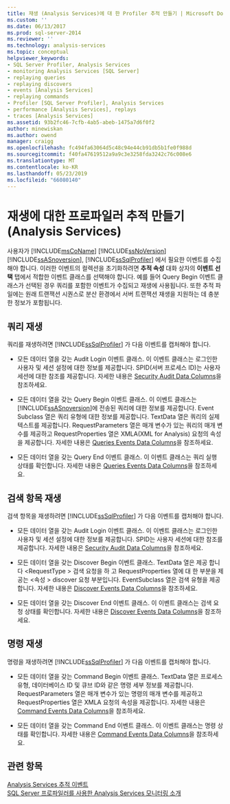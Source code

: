 ```yaml
---
title: 재생 (Analysis Services)에 대 한 Profiler 추적 만들기 | Microsoft Docs
ms.custom: ''
ms.date: 06/13/2017
ms.prod: sql-server-2014
ms.reviewer: ''
ms.technology: analysis-services
ms.topic: conceptual
helpviewer_keywords:
- SQL Server Profiler, Analysis Services
- monitoring Analysis Services [SQL Server]
- replaying queries
- replaying discovers
- events [Analysis Services]
- replaying commands
- Profiler [SQL Server Profiler], Analysis Services
- performance [Analysis Services], replays
- traces [Analysis Services]
ms.assetid: 93b2fc46-7cfb-4ab5-abeb-1475a7d6f0f2
author: minewiskan
ms.author: owend
manager: craigg
ms.openlocfilehash: fc494fa63064d5c48c94e44cb91db5b1fe0f988d
ms.sourcegitcommit: f40fa47619512a9a9c3e3258fda3242c76c008e6
ms.translationtype: MT
ms.contentlocale: ko-KR
ms.lasthandoff: 05/23/2019
ms.locfileid: "66080140"
---
```

# <a name="create-profiler-traces-for-replay-analysis-services"></a>재생에 대한 프로파일러 추적 만들기(Analysis Services)
  사용자가 [!INCLUDE[msCoName](../../includes/msconame-md.md)] [!INCLUDE[ssNoVersion](../../includes/ssnoversion-md.md)] [!INCLUDE[ssASnoversion](../../includes/ssasnoversion-md.md)], [!INCLUDE[ssSqlProfiler](../../includes/sssqlprofiler-md.md)] 에서 필요한 이벤트를 수집해야 합니다. 이러한 이벤트의 컬렉션을 초기화하려면 **추적 속성** 대화 상자의 **이벤트 선택** 탭에서 적합한 이벤트 클래스를 선택해야 합니다. 예를 들어 Query Begin 이벤트 클래스가 선택된 경우 쿼리를 포함한 이벤트가 수집되고 재생에 사용됩니다. 또한 추적 파일에는 원래 트랜잭션 시퀀스로 분산 환경에서 서버 트랜잭션 재생을 지원하는 데 충분한 정보가 포함됩니다.  
  
## <a name="replay-for-queries"></a>쿼리 재생  
 쿼리를 재생하려면 [!INCLUDE[ssSqlProfiler](../../includes/sssqlprofiler-md.md)] 가 다음 이벤트를 캡처해야 합니다.  
  
-   모든 데이터 열을 갖는 Audit Login 이벤트 클래스. 이 이벤트 클래스는 로그인한 사용자 및 세션 설정에 대한 정보를 제공합니다. SPID(서버 프로세스 ID)는 사용자 세션에 대한 참조를 제공합니다. 자세한 내용은 [Security Audit Data Columns](https://docs.microsoft.com/bi-reference/trace-events/security-audit-data-columns)을 참조하세요.  
  
-   모든 데이터 열을 갖는 Query Begin 이벤트 클래스. 이 이벤트 클래스는 [!INCLUDE[ssASnoversion](../../includes/ssasnoversion-md.md)]에 전송된 쿼리에 대한 정보를 제공합니다. Event Subclass 열은 쿼리 유형에 대한 정보를 제공합니다. TextData 열은 쿼리의 실제 텍스트를 제공합니다. RequestParameters 열은 매개 변수가 있는 쿼리의 매개 변수를 제공하고 RequestProperties 열은 XMLA(XML for Analysis) 요청의 속성을 제공합니다. 자세한 내용은 [Queries Events Data Columns](https://docs.microsoft.com/bi-reference/trace-events/queries-events-data-columns)을 참조하세요.  
  
-   모든 데이터 열을 갖는 Query End 이벤트 클래스. 이 이벤트 클래스는 쿼리 실행 상태를 확인합니다. 자세한 내용은 [Queries Events Data Columns](https://docs.microsoft.com/bi-reference/trace-events/queries-events-data-columns)을 참조하세요.  
  
## <a name="replay-for-discovers"></a>검색 항목 재생  
 검색 항목을 재생하려면 [!INCLUDE[ssSqlProfiler](../../includes/sssqlprofiler-md.md)] 가 다음 이벤트를 캡처해야 합니다.  
  
-   모든 데이터 열을 갖는 Audit Login 이벤트 클래스. 이 이벤트 클래스는 로그인한 사용자 및 세션 설정에 대한 정보를 제공합니다. SPID는 사용자 세션에 대한 참조를 제공합니다. 자세한 내용은 [Security Audit Data Columns](https://docs.microsoft.com/bi-reference/trace-events/security-audit-data-columns)을 참조하세요.  
  
-   모든 데이터 열을 갖는 Discover Begin 이벤트 클래스. TextData 열은 제공 합니다 \<RequestType > 검색 요청을 하 고 RequestProperties 열에 대 한 부분을 제공는 \<속성 > discover 요청 부분입니다. EventSubclass 열은 검색 유형을 제공합니다. 자세한 내용은 [Discover Events Data Columns](https://docs.microsoft.com/bi-reference/trace-events/discover-events-data-columns)을 참조하세요.  
  
-   모든 데이터 열을 갖는 Discover End 이벤트 클래스. 이 이벤트 클래스는 검색 요청 상태를 확인합니다. 자세한 내용은 [Discover Events Data Columns](https://docs.microsoft.com/bi-reference/trace-events/discover-events-data-columns)을 참조하세요.  
  
## <a name="replay-for-commands"></a>명령 재생  
 명령을 재생하려면 [!INCLUDE[ssSqlProfiler](../../includes/sssqlprofiler-md.md)] 가 다음 이벤트를 캡처해야 합니다.  
  
-   모든 데이터 열을 갖는 Command Begin 이벤트 클래스. TextData 열은 프로세스 유형, 데이터베이스 ID 및 큐브 ID와 같은 명령 세부 정보를 제공합니다. RequestParameters 열은 매개 변수가 있는 명령의 매개 변수를 제공하고 RequestProperties 열은 XMLA 요청의 속성을 제공합니다. 자세한 내용은 [Command Events Data Columns](https://docs.microsoft.com/bi-reference/trace-events/command-events-data-columns)을 참조하세요.  
  
-   모든 데이터 열을 갖는 Command End 이벤트 클래스. 이 이벤트 클래스는 명령 상태를 확인합니다. 자세한 내용은 [Command Events Data Columns](https://docs.microsoft.com/bi-reference/trace-events/command-events-data-columns)을 참조하세요.  
  
## <a name="see-also"></a>관련 항목  
 [Analysis Services 추적 이벤트](https://docs.microsoft.com/bi-reference/trace-events/analysis-services-trace-events)   
 [SQL Server 프로파일러를 사용한 Analysis Services 모니터링 소개](introduction-to-monitoring-analysis-services-with-sql-server-profiler.md)  
  
  
